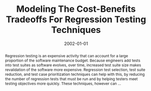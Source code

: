 ---
title: "Modeling The Cost-Benefits Tradeoffs For Regression Testing Techniques"
abstract: "Regression testing is an expensive activity that can account for a large proportion of the software maintenance budget. Because engineers add tests into test suites as software evolves, over time, increased test suite size makes revalidation of the software more expensive. Regression test selection, test suite reduction, and test case prioritization techniques can help with this, by reducing the number of regression tests that must be run and by helping testers meet testing objectives more quickly. These techniques, however can …"
date: 2002-01-01
venue: "18th International Conference on Software Maintenance (ICSM 2002), Maintaining Distributed Heterogeneous Systems, 3-6 October 2002, Montreal, Quebec, Canada"
paperurl: https://ieeexplore.ieee.org/abstract/document/1167767/
authors: "Alexey G. Malishevsky, Gregg Rothermel and Sebastian G. Elbaum"
awards: ""
---